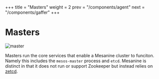 +++
title = "Masters"
weight = 2
prev = "/components/agent"
next = "/components/gaffer"
+++

# Masters

![master](/images/mesanine_master.png)

Masters run the core services that enable a Mesanine cluster to funciton. Namely this includes the `mesos-master` process and `etcd`. Mesanine is distinct in that it does not run or support Zookeeper but instead relies on [zetcd](https://github.com/coreos/zetcd). 
